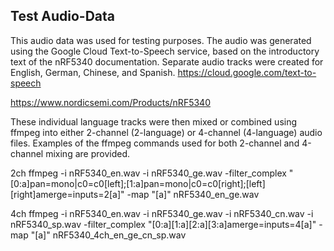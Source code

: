 ## Test Audio-Data

This audio data was used for testing purposes.
The audio was generated using the Google Cloud Text-to-Speech service, based on the introductory text of the nRF5340 documentation.
Separate audio tracks were created for English, German, Chinese, and Spanish.
https://cloud.google.com/text-to-speech

https://www.nordicsemi.com/Products/nRF5340


These individual language tracks were then mixed or combined using ffmpeg into either 2-channel (2-language) or 4-channel (4-language) audio files.
Examples of the ffmpeg commands used for both 2-channel and 4-channel mixing are provided.

2ch
ffmpeg -i nRF5340_en.wav -i nRF5340_ge.wav -filter_complex "[0:a]pan=mono|c0=c0[left];[1:a]pan=mono|c0=c0[right];[left][right]amerge=inputs=2[a]" -map "[a]" nRF5340_en_ge.wav

4ch
ffmpeg -i nRF5340_en.wav -i nRF5340_ge.wav -i nRF5340_cn.wav -i nRF5340_sp.wav -filter_complex "[0:a][1:a][2:a][3:a]amerge=inputs=4[a]" -map "[a]" nRF5340_4ch_en_ge_cn_sp.wav
